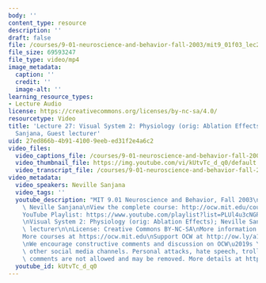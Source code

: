 ```yaml
---
body: ''
content_type: resource
description: ''
draft: false
file: /courses/9-01-neuroscience-and-behavior-fall-2003/mit9_01f03_lec27_360p_16_9.mp4
file_size: 69593247
file_type: video/mp4
image_metadata:
  caption: ''
  credit: ''
  image-alt: ''
learning_resource_types:
- Lecture Audio
license: https://creativecommons.org/licenses/by-nc-sa/4.0/
resourcetype: Video
title: 'Lecture 27: Visual System 2: Physiology (orig: Ablation Effects); Neville
  Sanjana, Guest lecturer'
uid: 27ed866b-4b91-4100-9eeb-ed31f2e4a6c2
video_files:
  video_captions_file: /courses/9-01-neuroscience-and-behavior-fall-2003/1jRY8BlsGzFVd7uQoZaXINp8ZgbR1eKnQ_transcript.webvtt
  video_thumbnail_file: https://img.youtube.com/vi/kUtvTc_d_q0/default.jpg
  video_transcript_file: /courses/9-01-neuroscience-and-behavior-fall-2003/1jRY8BlsGzFVd7uQoZaXINp8ZgbR1eKnQ_transcript.pdf
video_metadata:
  video_speakers: Neville Sanjana
  video_tags: ''
  youtube_description: "MIT 9.01 Neuroscience and Behavior, Fall 2003\nInstructor:\
    \ Neville Sanjana\nView the complete course: http://ocw.mit.edu/courses/brain-and-cognitive-sciences/9-01-neuroscience-and-behavior-fall-2003\n\
    YouTube Playlist: https://www.youtube.com/playlist?list=PLUl4u3cNGP63U7FmbKD9KClb-94dyPJim\n\
    \nVisual System 2: Physiology (orig: Ablation Effects); Neville Sanjana, Guest\
    \ lecturer\n\nLicense: Creative Commons BY-NC-SA\nMore information at https://ocw.mit.edu/terms\n\
    More courses at https://ocw.mit.edu\nSupport OCW at http://ow.ly/a1If50zVRlQ\n\
    \nWe encourage constructive comments and discussion on OCW\u2019s YouTube and\
    \ other social media channels. Personal attacks, hate speech, trolling, and inappropriate\
    \ comments are not allowed and may be removed. More details at https://ocw.mit.edu/comments."
  youtube_id: kUtvTc_d_q0
---
```

